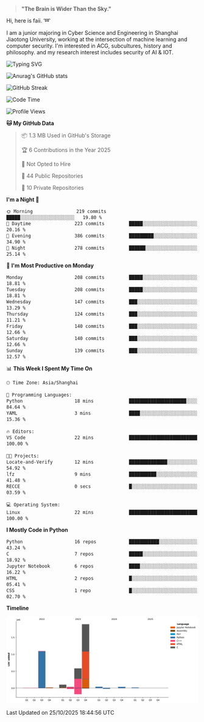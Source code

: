 > **"The Brain is Wider Than the Sky."**

  Hi, here is faii. :loop:  
  
  I am a junior majoring in Cyber Science and Engineering in Shanghai Jiaotong University, working at the intersection
  of machine learning and computer security. I'm interested in ACG, subcultures, history and philosophy. and my research interest includes security of AI & IOT.

![Typing SVG](https://readme-typing-svg.demolab.com/?lines=Any+sufficiently+advanced+technology+is+indistinguishable+from+magic;On+my+way+to+be+a+*magician*)

![Anurag's GitHub stats](https://github-readme-stats.vercel.app/api?username=faiimea)

![GitHub Streak](https://streak-stats.demolab.com/?user=faiimea)

<!--START_SECTION:waka-->
![Code Time](http://img.shields.io/badge/Code%20Time-838%20hrs%2026%20mins-blue)

![Profile Views](http://img.shields.io/badge/Profile%20Views-2-blue)

**🐱 My GitHub Data** 

> 📦 1.3 MB Used in GitHub's Storage 
 > 
> 🏆 6 Contributions in the Year 2025
 > 
> 🚫 Not Opted to Hire
 > 
> 📜 44 Public Repositories 
 > 
> 🔑 10 Private Repositories 
 > 
**I'm a Night 🦉** 

```text
🌞 Morning                219 commits         █████░░░░░░░░░░░░░░░░░░░░   19.80 % 
🌆 Daytime                223 commits         █████░░░░░░░░░░░░░░░░░░░░   20.16 % 
🌃 Evening                386 commits         █████████░░░░░░░░░░░░░░░░   34.90 % 
🌙 Night                  278 commits         ██████░░░░░░░░░░░░░░░░░░░   25.14 % 
```
📅 **I'm Most Productive on Monday** 

```text
Monday                   208 commits         █████░░░░░░░░░░░░░░░░░░░░   18.81 % 
Tuesday                  208 commits         █████░░░░░░░░░░░░░░░░░░░░   18.81 % 
Wednesday                147 commits         ███░░░░░░░░░░░░░░░░░░░░░░   13.29 % 
Thursday                 124 commits         ███░░░░░░░░░░░░░░░░░░░░░░   11.21 % 
Friday                   140 commits         ███░░░░░░░░░░░░░░░░░░░░░░   12.66 % 
Saturday                 140 commits         ███░░░░░░░░░░░░░░░░░░░░░░   12.66 % 
Sunday                   139 commits         ███░░░░░░░░░░░░░░░░░░░░░░   12.57 % 
```


📊 **This Week I Spent My Time On** 

```text
🕑︎ Time Zone: Asia/Shanghai

💬 Programming Languages: 
Python                   18 mins             █████████████████████░░░░   84.64 % 
YAML                     3 mins              ████░░░░░░░░░░░░░░░░░░░░░   15.36 % 

🔥 Editors: 
VS Code                  22 mins             █████████████████████████   100.00 % 

🐱‍💻 Projects: 
Locate-and-Verify        12 mins             ██████████████░░░░░░░░░░░   54.92 % 
lfz                      9 mins              ██████████░░░░░░░░░░░░░░░   41.48 % 
RECCE                    0 secs              █░░░░░░░░░░░░░░░░░░░░░░░░   03.59 % 

💻 Operating System: 
Linux                    22 mins             █████████████████████████   100.00 % 
```

**I Mostly Code in Python** 

```text
Python                   16 repos            ███████████░░░░░░░░░░░░░░   43.24 % 
C                        7 repos             █████░░░░░░░░░░░░░░░░░░░░   18.92 % 
Jupyter Notebook         6 repos             ████░░░░░░░░░░░░░░░░░░░░░   16.22 % 
HTML                     2 repos             █░░░░░░░░░░░░░░░░░░░░░░░░   05.41 % 
CSS                      1 repo              █░░░░░░░░░░░░░░░░░░░░░░░░   02.70 % 
```



**Timeline**

![Lines of Code chart](https://raw.githubusercontent.com/faiimea/faiimea/main/assets/bar_graph.png)


 Last Updated on 25/10/2025 18:44:56 UTC
<!--END_SECTION:waka-->
